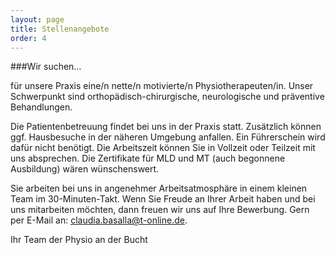 ```yaml
---
layout: page
title: Stellenangebote
order: 4
---
```


###Wir suchen…

für unsere Praxis eine/n nette/n motivierte/n Physiotherapeuten/in. Unser Schwerpunkt sind orthopädisch-chirurgische, neurologische und präventive Behandlungen.

Die Patientenbetreuung findet bei uns in der Praxis statt. Zusätzlich können ggf. Hausbesuche in der näheren Umgebung anfallen. Ein Führerschein wird dafür nicht benötigt. Die Arbeitszeit können Sie in Vollzeit oder Teilzeit mit uns absprechen. Die Zertifikate für MLD und MT (auch begonnene Ausbildung) wären wünschenswert.

Sie arbeiten bei uns in angenehmer Arbeitsatmosphäre in einem kleinen Team im 30-Minuten-Takt. Wenn Sie Freude an Ihrer Arbeit haben und bei uns mitarbeiten möchten, dann freuen wir uns auf Ihre Bewerbung. Gern per E-Mail an: [claudia.basalla@t-online.de](mailto:claudia.basalla@t-online.de).

Ihr Team der Physio an der Bucht
